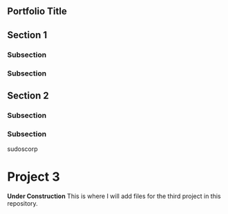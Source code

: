 ## Portfolio Title

## Section 1

### Subsection

### Subsection

## Section 2

### Subsection

### Subsection
 sudoscorp
# Project 3
**Under Construction**
This is where I will add files for the third project in this repository.
